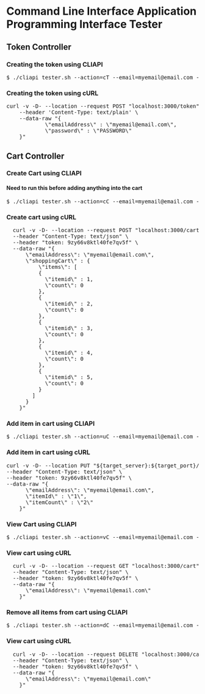 # Command Line Interface Application Programming Interface Tester

<!-- Token Features -->
<h2>Token Controller</h2>
<h3>Creating the token using CLIAPI</h3>
<pre>
$ ./cliapi_tester.sh --action=cT --email=myemail@email.com --data=PASSWORD
</pre>
<h3>Creating the token using cURL</h3>
<pre>
curl -v -D- --location --request POST "localhost:3000/token" \
    --header 'Content-Type: text/plain' \
    --data-raw "{
            \"emailAddress\" : \"myemail@email.com\",
            \"password\" : \"PASSWORD\"
    }"
</pre>

<!-- Cart Features -->
<h2>Cart Controller</h2>
<h3>Create Cart using CLIAPI</h3>
<h4>Need to run this before adding anything into the cart</h4>
<pre>
$ ./cliapi_tester.sh --action=cC --email=myemail@email.com --token=9zy66v8ktl40fe7qv5f
</pre>
<h3>Create cart using cURL</h3>
<pre>
  curl -v -D- --location --request POST "localhost:3000/cart" \
  --header "Content-Type: text/json" \
  --header "token: 9zy66v8ktl40fe7qv5f" \
  --data-raw "{
      \"emailAddress\": \"myemail@email.com\",
      \"shoppingCart\" : {
          \"items\": [
          {
            \"itemid\" : 1,
            \"count\": 0
          },
          {
            \"itemid\" : 2,
            \"count\": 0
          },
          {
            \"itemid\" : 3,
            \"count\": 0
          },
          {
            \"itemid\" : 4,
            \"count\": 0
          },
          {
            \"itemid\" : 5,
            \"count\": 0
          }
        ]
      }
    }"
</pre>


<h3>Add item in cart using CLIAPI</h3>
<pre>
$ ./cliapi_tester.sh --action=uC --email=myemail@email.com --token=9zy66v8ktl40fe7qv5f
</pre>
<h3>Add item in cart using cURL</h3>
<pre>
curl -v -D- --location PUT "${target_server}:${target_port}/cart" \
--header "Content-Type: text/json" \
--header "token: 9zy66v8ktl40fe7qv5f" \
--data-raw "{
      \"emailAddress\": \"myemail@email.com\",
      \"itemId\" : \"1\",
      \"itemCount\" : \"2\"
    }"
</pre>

<h3>View Cart using CLIAPI</h3>
<pre>
$ ./cliapi_tester.sh --action=vC --email=myemail@email.com --token=9zy66v8ktl40fe7qv5f
</pre>

<h3>View cart using cURL</h3>
<pre>
  curl -v -D- --location --request GET "localhost:3000/cart" \
  --header "Content-Type: text/json" \
  --header "token: 9zy66v8ktl40fe7qv5f" \
  --data-raw "{
      \"emailAddress\": \"myemail@email.com\"
    }"
</pre>

<h3>Remove all items from cart using CLIAPI</h3>
<pre>
$ ./cliapi_tester.sh --action=dC --email=myemail@email.com --token=9zy66v8ktl40fe7qv5f
</pre>

<h3>View cart using cURL</h3>
<pre>
  curl -v -D- --location --request DELETE "localhost:3000/cart" \
  --header "Content-Type: text/json" \
  --header "token: 9zy66v8ktl40fe7qv5f" \
  --data-raw "{
      \"emailAddress\": \"myemail@email.com\"
    }"
</pre>
